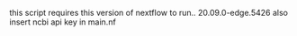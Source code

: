 this script requires this version of nextflow to run..
20.09.0-edge.5426
also insert ncbi api key in main.nf
